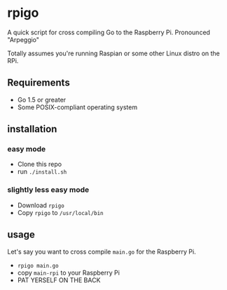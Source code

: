 # rpigo
A quick script for cross compiling Go to the Raspberry Pi. Pronounced "Arpeggio" 

Totally assumes you're running Raspian or some other Linux distro on the RPi.

## Requirements

- Go 1.5 or greater
- Some POSIX-compliant operating system

## installation

### easy mode

- Clone this repo
- run `./install.sh`

### slightly less easy mode

- Download `rpigo`
- Copy `rpigo` to `/usr/local/bin`

## usage

Let's say you want to cross compile `main.go` for the Raspberry Pi.

- `rpigo main.go`
- copy `main-rpi` to your Raspberry Pi
- PAT YERSELF ON THE BACK

